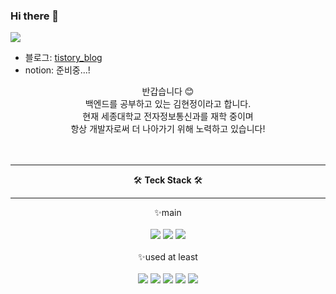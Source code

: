 ### Hi there 👋
<img src="https://capsule-render.vercel.app/api?type=rounded&color=auto&height=300&section=header&text=%20HyunJng%20gitHub%20&fontSize=70&textBg=true" />


* 블로그: [tistory_blog](https://hyun-jng.tistory.com/manage)
* notion: 준비중...!
<div align=center>
  반갑습니다 😊 <br>
  백엔드를 공부하고 있는 김현정이라고 합니다.<br>
  현재 세종대학교 전자정보통신과를 재학 중이며 <br>
  항상 개발자로써 더 나아가기 위해 노력하고 있습니다!<br>
</div>
<br><br>

<div align=center>
  <hr>
  🛠 <strong>Teck Stack</strong> 🛠
  <hr>
  ✨main<br><br>
  <img src="https://img.shields.io/badge/JAVA-007396?style=for-the-badge&logo=java&logoColor=white">
  <img src="https://img.shields.io/badge/Spring-6DB33F?style=for-the-badge&logo=spring&logoColor=white">
  <img src="https://img.shields.io/badge/oracle-F80000?style=for-the-badge&logo=oracle&logoColor=black"><br><br>
  ✨used at least<br><br>
  <img src="https://img.shields.io/badge/javascript-F7DF1E?style=for-the-badge&logo=javascript&logoColor=black">
  <img src="https://img.shields.io/badge/html-E34F26?style=for-the-badge&logo=html5&logoColor=white">
  <img src="https://img.shields.io/badge/css-1572B6?style=for-the-badge&logo=css3&logoColor=white">
  <img src="https://img.shields.io/badge/bootstrap-7952B3?style=for-the-badge&logo=bootstrap&logoColor=white">
  <img src="https://img.shields.io/badge/apache tomcat-F8DC75?style=for-the-badge&logo=apachetomcat&logoColor=white">
</div>


<!--
**HyunJng/HyunJng** is a ✨ _special_ ✨ repository because its `README.md` (this file) appears on your GitHub profile.

Here are some ideas to get you started:

- 🔭 I’m currently working on ...
- 🌱 I’m currently learning ...
- 👯 I’m looking to collaborate on ...
- 🤔 I’m looking for help with ...
- 💬 Ask me about ...
- 📫 How to reach me: ...
- 😄 Pronouns: ...
- ⚡ Fun fact: ...
-->

